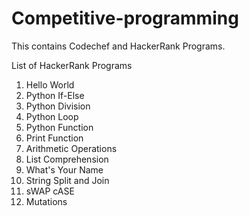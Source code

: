 # Competitive-programming
This contains Codechef and HackerRank Programs.

List of HackerRank Programs
  1. Hello World
  2. Python If-Else
  3. Python Division
  4. Python Loop
  5. Python Function
  6. Print Function
  7. Arithmetic Operations
  8. List Comprehension
  9. What's Your Name
  10. String Split and Join
  11. sWAP cASE
  12. Mutations
